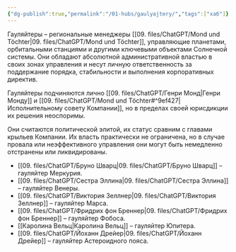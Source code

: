 ```yaml
---
{"dg-publish":true,"permalink":"/01-hubs/gaulyajtery/","tags":["хаб"]}
---
```


Гауляйтеры – региональные менеджеры [[09. files/ChatGPT/Mond und Töchter\|09. files/ChatGPT/Mond und Töchter]], управляющие планетами, орбитальными станциями и другими ключевыми объектами Солнечной системы. Они обладают абсолютной административной властью в своих зонах управления и несут личную ответственность за поддержание порядка, стабильности и выполнения корпоративных директив.

Гауляйтеры подчиняются лично [[09. files/ChatGPT/Генри Монд\|Генри Монду]] и [[09. files/ChatGPT/Mond und Töchter#^9ef427\|Исполнительному совету Компании]], но в пределах своей юрисдикции их решения неоспоримы.

Они считаются политической элитой, их статус сравним с главами крыльев Компании. Их власть практически не ограничена, но в случае провала или неэффективного управления они могут быть немедленно отстранены или ликвидированы.

- [[09. files/ChatGPT/Бруно Шварц\|09. files/ChatGPT/Бруно Шварц]] – гауляйтер Меркурия.
- [[09. files/ChatGPT/Сестра Эллина\|09. files/ChatGPT/Сестра Эллина]] – гауляйтер Венеры.
- [[09. files/ChatGPT/Виктория Зеллнер\|09. files/ChatGPT/Виктория Зеллнер]] – гауляйтер Марса.
- [[09. files/ChatGPT/Фридрих фон Бреннер\|09. files/ChatGPT/Фридрих фон Бреннер]] – гауляйтер Фобоса.
- [[Каролина Вельц\|Каролина Вельц]] – гауляйтер Юпитера.
- [[09. files/ChatGPT/Йоханн Дрейер\|09. files/ChatGPT/Йоханн Дрейер]] – гауляйтер Астероидного пояса.